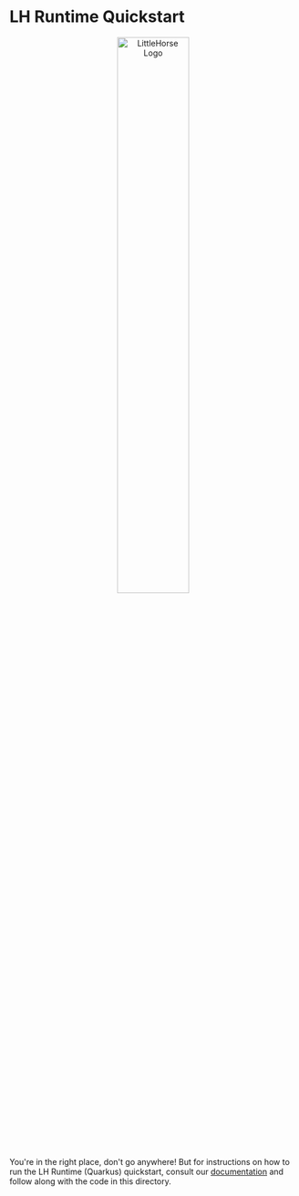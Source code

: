 # LH Runtime Quickstart

<p align="center">
<img alt="LittleHorse Logo" src="https://littlehorse.io/img/logo-wordmark-white.png" width="50%">
</p>

You're in the right place, don't go anywhere! But for instructions on how to run the LH Runtime (Quarkus) quickstart, consult our [documentation](https://littlehorse.io/docs/getting-started/quickstart) and follow along with the code in this directory.